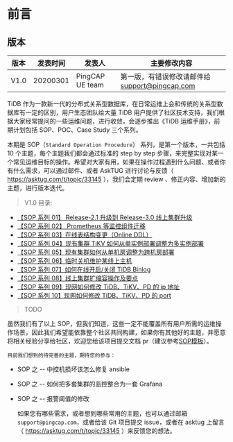 

# 前言

## 版本

版本 | 发表时间 | 发表人 | 主要修改内容
---- | ---- | ---- |----
V1.0 | 20200301 | PingCAP  UE team | 第一版，有错误修改请邮件给 support@pingcap.com

TiDB 作为一款新一代的分布式关系型数据库，在日常运维上会和传统的关系型数据库有一定的区别，用户生态团队给大量 TiDB 用户提供了社区技术支持，我们根据大家经常提问的一些运维问题，进行收敛，会逐步推出《TiDB 运维手册》，前期计划包括 SOP、POC、Case Study 三个系列。

本期是 SOP（`Standard Operation Procedure`） 系列，是第一个版本，一共包括 10 个主题，每个主题我们都会通过标准的 step by step 步骤，来完整实现对某一个常见运维目标的操作。希望对大家有用，如果在操作过程遇到什么问题、或者你有什么需求，可以通过邮件、或者 AskTUG 进行讨论与反馈（ https://asktug.com/t/topic/33145 ），我们会定期 review 、修正内容、增加新的主题，进行版本迭代。

> V1.0 目录: 

  * [【SOP 系列 01】 Release-2.1 升级到 Release-3.0 线上集群升级](upgradeto3.0.md)
  * [【SOP 系列 02】 Prometheus 等监控组件迁移](Prometheuemigrate.md)
  * [【SOP 系列 03】在线表结构变更（Online DDL）](onlineddl.md)
  * [【SOP 系列 04】现有集群 TiKV 如何从单实例部署调整为多实例部署](multi-tikv.md)
  * [【SOP 系列 05】现有集群如何从单机房调整为跨机房部署](multi-idc.md)
  * [【SOP 系列 06】临时关机维护某线上主机](maintenance.md)
  * [【SOP 系列 07】如何在线开启/关闭 TiDB Binlog](switch-binlog.md)
  * [【SOP 系列 08】线上集群扩缩容操作及要点](scale.md)
  * [【SOP 系列 09】现网如何修改 TiDB、TiKV、PD 的 ip 地址](modify-ip.md)
  * [【SOP 系列 10】现网如何修改 TiDB、TiKV、PD 的 port](modify-port.md)



> TODO

虽然我们有了以上 SOP，但我们知道，这些一定不能覆盖所有用户所需的运维操作场景，因此我们希望能依靠整个社区共同构建，如果你有其他好的主题，并愿意将相关经验分享给社区，欢迎您给该项目提交文档 pr（建议参考[SOP模板](template.md)）。

    目前我们想到的待完善的主题，期待您的参与：
    
* SOP 之 -- 中控机损坏该怎么修复 ansible
* SOP 之 -- 如何把多套集群的监控整合为一套 Grafana
* SOP 之 -- 报警阈值的修改

    如果您有哪些需求，或者想到哪些常用的主题，也可以通过邮箱`support@pingcap.com`，或者给该 Git 项目提交 issue，或者在 asktug 上留言（ https://asktug.com/t/topic/33145 ）来反馈您的想法。
 
 
 
 
 
 
 
